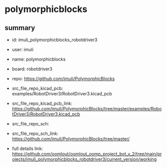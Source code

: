 # polymorphicblocks
 
## summary 
* id: imuli_polymorphicblocks_robotdriver3
* user: imuli
* name: polymorphicblocks
* board: robotdriver3
* repo: https://github.com/imuli/PolymorphicBlocks
* src_file_repo_kicad_pcb: examples/RobotDriver3/RobotDriver3.kicad_pcb
* src_file_repo_kicad_pcb_link: https://github.com/imuli/PolymorphicBlocks/tree/master/examples/RobotDriver3/RobotDriver3.kicad_pcb


* src_file_repo_sch: 
* src_file_repo_sch_link: https://github.com/imuli/PolymorphicBlocks/tree/master/
* full details link: https://github.com/oomlout/oomlout_oomp_project_bot_v_2/tree/main/projects/imuli_polymorphicblocks_robotdriver3/current_version/working  






